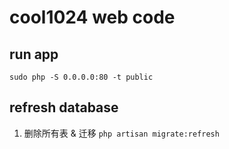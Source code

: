 # cool1024 web code

## run app
`sudo php -S 0.0.0.0:80 -t public`

## refresh database
1. 删除所有表 & 迁移
`php artisan migrate:refresh`

